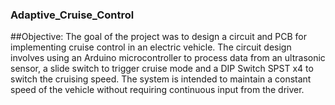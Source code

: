 ### Adaptive_Cruise_Control
##Objective: The goal of the project was to design a circuit and PCB for implementing cruise control in an electric vehicle. The circuit design involves using an Arduino microcontroller to process data from an ultrasonic sensor, a slide switch to trigger cruise mode and a DIP Switch SPST x4 to switch the cruising speed. The system is intended to maintain a constant speed of the vehicle without requiring continuous input from the driver.
